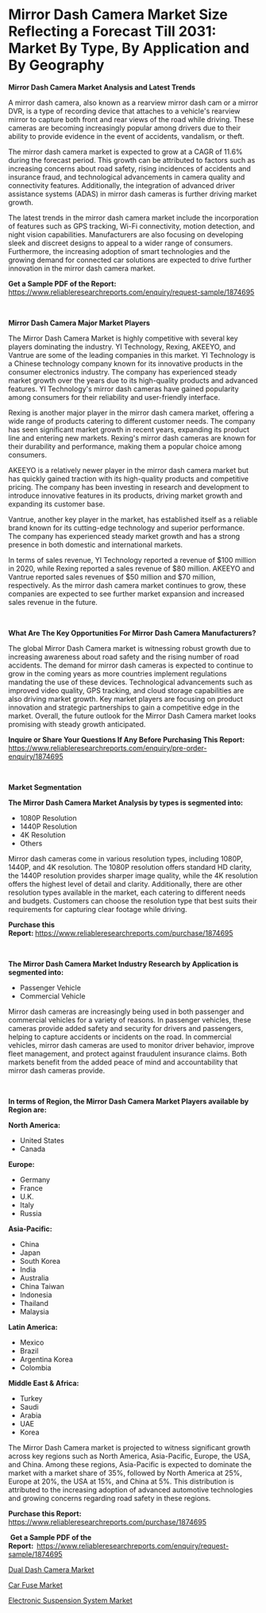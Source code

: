 <p><h1>Mirror Dash Camera Market Size Reflecting a Forecast Till 2031: Market By Type, By Application and By Geography</h1></p><p><strong>Mirror Dash Camera Market Analysis and Latest Trends</strong></p>
<p><p>A mirror dash camera, also known as a rearview mirror dash cam or a mirror DVR, is a type of recording device that attaches to a vehicle's rearview mirror to capture both front and rear views of the road while driving. These cameras are becoming increasingly popular among drivers due to their ability to provide evidence in the event of accidents, vandalism, or theft.</p><p>The mirror dash camera market is expected to grow at a CAGR of 11.6% during the forecast period. This growth can be attributed to factors such as increasing concerns about road safety, rising incidences of accidents and insurance fraud, and technological advancements in camera quality and connectivity features. Additionally, the integration of advanced driver assistance systems (ADAS) in mirror dash cameras is further driving market growth.</p><p>The latest trends in the mirror dash camera market include the incorporation of features such as GPS tracking, Wi-Fi connectivity, motion detection, and night vision capabilities. Manufacturers are also focusing on developing sleek and discreet designs to appeal to a wider range of consumers. Furthermore, the increasing adoption of smart technologies and the growing demand for connected car solutions are expected to drive further innovation in the mirror dash camera market.</p></p>
<p><strong>Get a Sample PDF of the Report:&nbsp;</strong> <a href="https://www.reliableresearchreports.com/enquiry/request-sample/1874695">https://www.reliableresearchreports.com/enquiry/request-sample/1874695</a></p>
<p>&nbsp;</p>
<p><strong>Mirror Dash Camera Major Market Players</strong></p>
<p><p>The Mirror Dash Camera Market is highly competitive with several key players dominating the industry. YI Technology, Rexing, AKEEYO, and Vantrue are some of the leading companies in this market. YI Technology is a Chinese technology company known for its innovative products in the consumer electronics industry. The company has experienced steady market growth over the years due to its high-quality products and advanced features. YI Technology's mirror dash cameras have gained popularity among consumers for their reliability and user-friendly interface.</p><p>Rexing is another major player in the mirror dash camera market, offering a wide range of products catering to different customer needs. The company has seen significant market growth in recent years, expanding its product line and entering new markets. Rexing's mirror dash cameras are known for their durability and performance, making them a popular choice among consumers.</p><p>AKEEYO is a relatively newer player in the mirror dash camera market but has quickly gained traction with its high-quality products and competitive pricing. The company has been investing in research and development to introduce innovative features in its products, driving market growth and expanding its customer base.</p><p>Vantrue, another key player in the market, has established itself as a reliable brand known for its cutting-edge technology and superior performance. The company has experienced steady market growth and has a strong presence in both domestic and international markets.</p><p>In terms of sales revenue, YI Technology reported a revenue of $100 million in 2020, while Rexing reported a sales revenue of $80 million. AKEEYO and Vantrue reported sales revenues of $50 million and $70 million, respectively. As the mirror dash camera market continues to grow, these companies are expected to see further market expansion and increased sales revenue in the future.</p></p>
<p>&nbsp;</p>
<p><strong>What Are The Key Opportunities For Mirror Dash Camera Manufacturers?</strong></p>
<p><p>The global Mirror Dash Camera market is witnessing robust growth due to increasing awareness about road safety and the rising number of road accidents. The demand for mirror dash cameras is expected to continue to grow in the coming years as more countries implement regulations mandating the use of these devices. Technological advancements such as improved video quality, GPS tracking, and cloud storage capabilities are also driving market growth. Key market players are focusing on product innovation and strategic partnerships to gain a competitive edge in the market. Overall, the future outlook for the Mirror Dash Camera market looks promising with steady growth anticipated.</p></p>
<p><strong>Inquire or Share Your Questions If Any Before Purchasing This Report:</strong> <a href="https://www.reliableresearchreports.com/enquiry/pre-order-enquiry/1874695">https://www.reliableresearchreports.com/enquiry/pre-order-enquiry/1874695</a></p>
<p>&nbsp;</p>
<p><strong>Market Segmentation</strong></p>
<p><strong>The Mirror Dash Camera Market Analysis by types is segmented into:</strong></p>
<p><ul><li>1080P Resolution</li><li>1440P Resolution</li><li>4K Resolution</li><li>Others</li></ul></p>
<p><p>Mirror dash cameras come in various resolution types, including 1080P, 1440P, and 4K resolution. The 1080P resolution offers standard HD clarity, the 1440P resolution provides sharper image quality, while the 4K resolution offers the highest level of detail and clarity. Additionally, there are other resolution types available in the market, each catering to different needs and budgets. Customers can choose the resolution type that best suits their requirements for capturing clear footage while driving.</p></p>
<p><strong>Purchase this Report:&nbsp;</strong><a href="https://www.reliableresearchreports.com/purchase/1874695">https://www.reliableresearchreports.com/purchase/1874695</a></p>
<p>&nbsp;</p>
<p><strong>The Mirror Dash Camera Market Industry Research by Application is segmented into:</strong></p>
<p><ul><li>Passenger Vehicle</li><li>Commercial Vehicle</li></ul></p>
<p><p>Mirror dash cameras are increasingly being used in both passenger and commercial vehicles for a variety of reasons. In passenger vehicles, these cameras provide added safety and security for drivers and passengers, helping to capture accidents or incidents on the road. In commercial vehicles, mirror dash cameras are used to monitor driver behavior, improve fleet management, and protect against fraudulent insurance claims. Both markets benefit from the added peace of mind and accountability that mirror dash cameras provide.</p></p>
<p>&nbsp;</p>
<p><strong>In terms of Region, the Mirror Dash Camera Market Players available by Region are:</strong></p>
<p>
    <p> <strong> North America: </strong>
        <ul>
            <li>United States</li>
            <li>Canada</li>
        </ul>
        </p> 
    <p> <strong> Europe: </strong>
        <ul>
            <li>Germany</li>
            <li>France</li>
            <li>U.K.</li>
            <li>Italy</li>
            <li>Russia</li>
        </ul>
        </p> 
    <p> <strong> Asia-Pacific: </strong>
        <ul>
            <li>China</li>
            <li>Japan</li>
            <li>South Korea</li>
            <li>India</li>
            <li>Australia</li>
            <li>China Taiwan</li>
            <li>Indonesia</li>
            <li>Thailand</li>
            <li>Malaysia</li>
        </ul>
        </p> 
    <p> <strong> Latin America: </strong>
        <ul>
            <li>Mexico</li>
            <li>Brazil</li>
            <li>Argentina Korea</li>
            <li>Colombia</li>
        </ul>
        </p> 
    <p> <strong> Middle East & Africa: </strong>
        <ul>
            <li>Turkey</li>
            <li>Saudi</li>
            <li>Arabia</li>
            <li>UAE</li>
            <li>Korea</li>
        </ul>
    </p>
    </p>
<p><p>The Mirror Dash Camera market is projected to witness significant growth across key regions such as North America, Asia-Pacific, Europe, the USA, and China. Among these regions, Asia-Pacific is expected to dominate the market with a market share of 35%, followed by North America at 25%, Europe at 20%, the USA at 15%, and China at 5%. This distribution is attributed to the increasing adoption of advanced automotive technologies and growing concerns regarding road safety in these regions.</p></p>
<p><strong>Purchase this Report: </strong><a href="https://www.reliableresearchreports.com/purchase/1874695">https://www.reliableresearchreports.com/purchase/1874695</a></p>
<p>&nbsp;<strong>Get a Sample PDF of the Report:&nbsp;&nbsp;</strong><a href="https://www.reliableresearchreports.com/enquiry/request-sample/1874695">https://www.reliableresearchreports.com/enquiry/request-sample/1874695</a></p>
<p><strong></strong></p>
<p><p><a href="https://github.com/danielneavesallisons03mba/Market-Research-Report-List-1/blob/main/dual-dash-camera-market.md">Dual Dash Camera Market</a></p><p><a href="https://github.com/changoleonlaverguenzanoexiste/Market-Research-Report-List-2/blob/main/car-fuse-market.md">Car Fuse Market</a></p><p><a href="https://github.com/dimitrishawkinswaynenp91rgz/Market-Research-Report-List-1/blob/main/electronic-suspension-system-market.md">Electronic Suspension System Market</a></p></p>